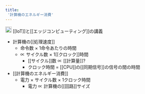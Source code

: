 ```yaml
---
title:
 '計算機のエネルギー消費'
---
```


<img src='https://scrapbox.io/api/pages/blu3mo-public/情報科学の達人/icon' alt='情報科学の達人.icon' height="19.5"/> [[IoT]]と[[エッジコンピューティング]]の講義
- 計算機の[[処理速度]]
    - 命令数 × 1命令あたりの時間
    - ∝ サイクル数 × 1[[クロック]]時間
        - [[サイクル]]数 ∝ [[計算量]]?
        - クロック時間 = [[CPU]]の[[同期信号]]の信号の間の時間
- [[計算機のエネルギー消費]]
    - 電力 × サイクル数 × 1クロック時間
        - 電力 ∝ 計算機の[[回路]]サイズ